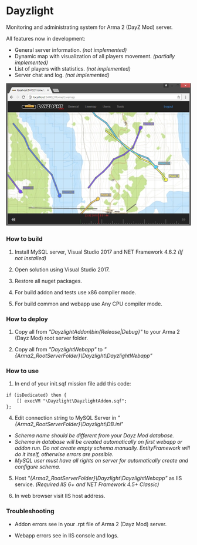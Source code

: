 # Dayzlight

Monitoring and administrating system for Arma 2 (DayZ Mod) server.

All features now in development:
- General server information. *(not implemented)*
- Dynamic map with visualization of all players movement. *(partially implemented)*
- List of players with statistics. *(not implemented)*
- Server chat and log. *(not implemented)*
	
![Dayzlight webapp workspace](/README_IMG.jpg)
	

### How to build

1. Install MySQL server, Visual Studio 2017 and NET Framework 4.6.2 *(If not installed)*

2. Open solution using Visual Studio 2017.

3. Restore all nuget packages.

4. For build addon and tests use x86 compiler mode.

5. For build common and webapp use Any CPU compiler mode. 


### How to deploy

1. Copy all from *"DayzlightAddon\bin\{Release|Debug}\"* to your Arma 2 (Dayz Mod) root server folder.

2. Copy all from *"DayzlightWebapp\"* to *"{Arma2_RootServerFolder}\Dayzlight\DayzlightWebapp\"*


### How to use

1. In end of your init.sqf mission file add this code:
```
if (isDedicated) then { 
    [] execVM "\Dayzlight\DayzlightAddon.sqf"; 
};
```

4. Edit connection string to MySQL Server in *"{Arma2_RootServerFolder}\Dayzlight\DB.ini"*
- *Schema name should be different from your Dayz Mod database.*
- *Schema in database will be created automatically on first webapp or addon run. Do not create empty schema manually. EntityFramework will do it itself, otherwise errors are possible.*
- *MySQL user must have all rights on server for automatically create and configure schema.*

5. Host *"{Arma2_RootServerFolder}\Dayzlight\DayzlightWebapp"* as IIS service. *(Required IIS 6+ and NET Framework 4.5+ Classic)*

6. In web browser visit IIS host address.


### Troubleshooting

- Addon errors see in your .rpt file of Arma 2 (Dayz Mod) server.

- Webapp errors see in IIS console and logs.